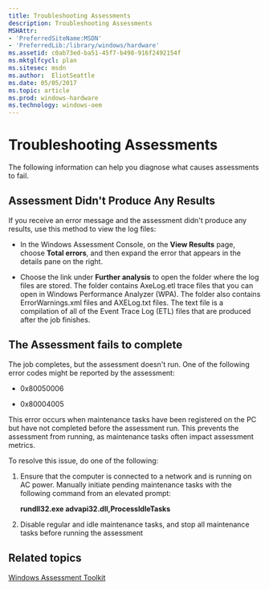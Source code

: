 ```yaml
---
title: Troubleshooting Assessments
description: Troubleshooting Assessments
MSHAttr:
- 'PreferredSiteName:MSDN'
- 'PreferredLib:/library/windows/hardware'
ms.assetid: c0ab73ed-ba51-45f7-b498-916f2492154f
ms.mktglfcycl: plan
ms.sitesec: msdn
ms.author:  EliotSeattle
ms.date: 05/05/2017
ms.topic: article
ms.prod: windows-hardware
ms.technology: windows-oem
---
```


# Troubleshooting Assessments


The following information can help you diagnose what causes assessments to fail.

## Assessment Didn't Produce Any Results


If you receive an error message and the assessment didn't produce any results, use this method to view the log files:

-   In the Windows Assessment Console, on the **View Results** page, choose **Total errors**, and then expand the error that appears in the details pane on the right.

-   Choose the link under **Further analysis** to open the folder where the log files are stored. The folder contains AxeLog.etl trace files that you can open in Windows Performance Analyzer (WPA). The folder also contains ErrorWarnings.xml files and AXELog.txt files. The text file is a compilation of all of the Event Trace Log (ETL) files that are produced after the job finishes.

## The Assessment fails to complete


The job completes, but the assessment doesn't run. One of the following error codes might be reported by the assessment:

-   0x80050006

-   0x80004005

This error occurs when maintenance tasks have been registered on the PC but have not completed before the assessment run. This prevents the assessment from running, as maintenance tasks often impact assessment metrics.

To resolve this issue, do one of the following:

1.  Ensure that the computer is connected to a network and is running on AC power. Manually initiate pending maintenance tasks with the following command from an elevated prompt:

    **rundll32.exe advapi32.dll,ProcessIdleTasks**

2.  Disable regular and idle maintenance tasks, and stop all maintenance tasks before running the assessment

## Related topics


[Windows Assessment Toolkit](windows-assessment-toolkit-technical-reference.md)

 

 







